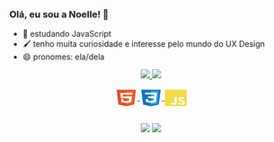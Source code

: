### Olá, eu sou a Noelle! 👋

- 🌱 estudando JavaScript
- 🖌️ tenho muita curiosidade e interesse pelo mundo do UX Design
- 😄 pronomes: ela/dela

<div align="center">
  <a href="https://github.com/noellefranco">
  <img height="180em" src="https://github-readme-stats.vercel.app/api?username=noellefranco&show_icons=true&theme=synthwave&include_all_commits=true&count_private=true"/>
  <img height="180em" src="https://github-readme-stats.vercel.app/api/top-langs/?username=noellefranco&layout=compact&langs_count=7&theme=synthwave"/>
</div>

<div style="display: inline_block" align="center"><br>
  <img align="center" alt="noelle-HTML" height="30" width="40" src="https://raw.githubusercontent.com/devicons/devicon/master/icons/html5/html5-original.svg">
  <img align="center" alt="noelle-CSS" height="30" width="40" src="https://raw.githubusercontent.com/devicons/devicon/master/icons/css3/css3-original.svg">
  <img align="center" alt="noelle-js" height="30" width="40" src="https://raw.githubusercontent.com/devicons/devicon/master/icons/javascript/javascript-plain.svg">
</div>

##
  
<div align="center"> 
  <a href="https://instagram.com/noellefranco" target="_blank"><img src="https://img.shields.io/badge/-Instagram-%23E4405F?style=for-the-badge&logo=instagram&logoColor=white" target="_blank"></a>
  <a href = "mailto:noelle.mtf@gmail.com"><img src="https://img.shields.io/badge/-Gmail-%23333?style=for-the-badge&logo=gmail&logoColor=white" target="_blank"></a>
 
</div>
